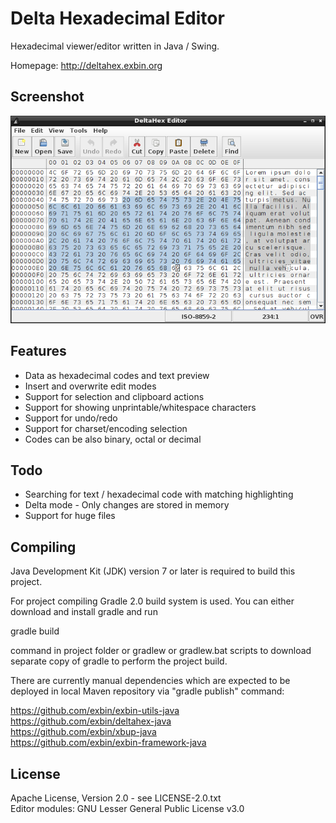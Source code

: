 Delta Hexadecimal Editor
========================

Hexadecimal viewer/editor written in Java / Swing.

Homepage: http://deltahex.exbin.org  

Screenshot
----------

![DeltaHex-Editor Screenshot](images/editor_screenshot.png?raw=true)

Features
--------

- Data as hexadecimal codes and text preview
- Insert and overwrite edit modes
- Support for selection and clipboard actions
- Support for showing unprintable/whitespace characters
- Support for undo/redo
- Support for charset/encoding selection
- Codes can be also binary, octal or decimal

Todo
----

- Searching for text / hexadecimal code with matching highlighting
- Delta mode - Only changes are stored in memory
- Support for huge files

Compiling
---------

Java Development Kit (JDK) version 7 or later is required to build this project.

For project compiling Gradle 2.0 build system is used. You can either download and install gradle and run

  gradle build

command in project folder or gradlew or gradlew.bat scripts to download separate copy of gradle to perform the project build.

There are currently manual dependencies which are expected to be deployed in local Maven repository via "gradle publish" command:

https://github.com/exbin/exbin-utils-java  
https://github.com/exbin/deltahex-java  
https://github.com/exbin/xbup-java  
https://github.com/exbin/exbin-framework-java  

License
-------

Apache License, Version 2.0 - see LICENSE-2.0.txt  
Editor modules: GNU Lesser General Public License v3.0  

